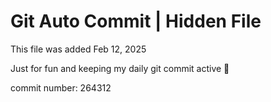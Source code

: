 # Git Auto Commit | Hidden File

This file was added Feb 12, 2025

Just for fun and keeping my daily git commit active 🤪

commit number: 264312
